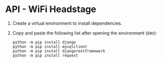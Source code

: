 # API - WiFi Headstage

1. Create a virtual environment to install dependencies.

2. Copy and paste the following list after opening the environment (`ENV`):

    ```
    python -m pip install django
    python -m pip install mysqlclient
    python -m pip install djangorestframework
    python -m pip install request
    ```


